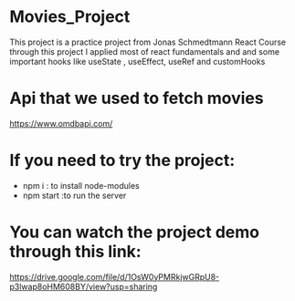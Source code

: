 # Movies_Project
This project is a practice project from Jonas Schmedtmann React Course
through this project I applied most of react fundamentals and and some important hooks like useState , useEffect, useRef and customHooks

# Api that we used to fetch movies
https://www.omdbapi.com/ 

# If you need to try the project:
- npm i      : to install node-modules
- npm start  :to run the server

# You can watch the project demo through this link:
https://drive.google.com/file/d/1OsW0yPMRkjwGRpU8-p3lwap8oHM608BY/view?usp=sharing 

